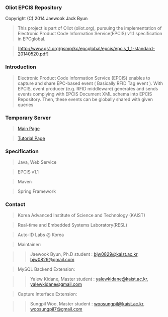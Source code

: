 ### Oliot EPCIS Repository ###
Copyright (C) 2014 Jaewook Jack Byun

> This project is part of Oliot (oliot.org), pursuing the implementation of
> Electronic Product Code Information Service(EPCIS) v1.1 specification in
> EPCglobal. 

> [http://www.gs1.org/gsmp/kc/epcglobal/epcis/epcis_1_1-standard-20140520.pdf]

### Introduction ###
> Electronic Product Code Information Service (EPCIS) enables to capture and share EPC-based event 
> ( Basically RFID Tag event ).
> With EPCIS, event producer (e.g. RFID middleware) generates and sends events
> complying with EPCIS Document XML schema into EPCIS Repository. 
> Then, these events can be globally shared with given queries 

### Temporary Server ###
> [Main Page](http://143.248.56.100:8080/epcis)

> [Tutorial Page](http://143.248.56.100:8080/epcis/tutorialPage.jsp)

### Specification ###
> Java, Web Service

> EPCIS v1.1

> Maven

> Spring Framework

### Contact ###
> Korea Advanced Institute of Science and Technology (KAIST)

> Real-time and Embedded Systems Laboratory(RESL)

> Auto-ID Labs @ Korea

> Maintainer:

>> Jaewook Byun, Ph.D student : bjw0829@kaist.ac.kr, bjw0829@gmail.com

> MySQL Backend Extension:

>> Yalew Kidane, Master student : yalewkidane@kaist.ac.kr, yalewkidane@gmail.com

> Capture Interface Extension:

>> Sungpil Woo, Master student : woosungpil@kaist.ac.kr, woosungpil7@gmail.com
